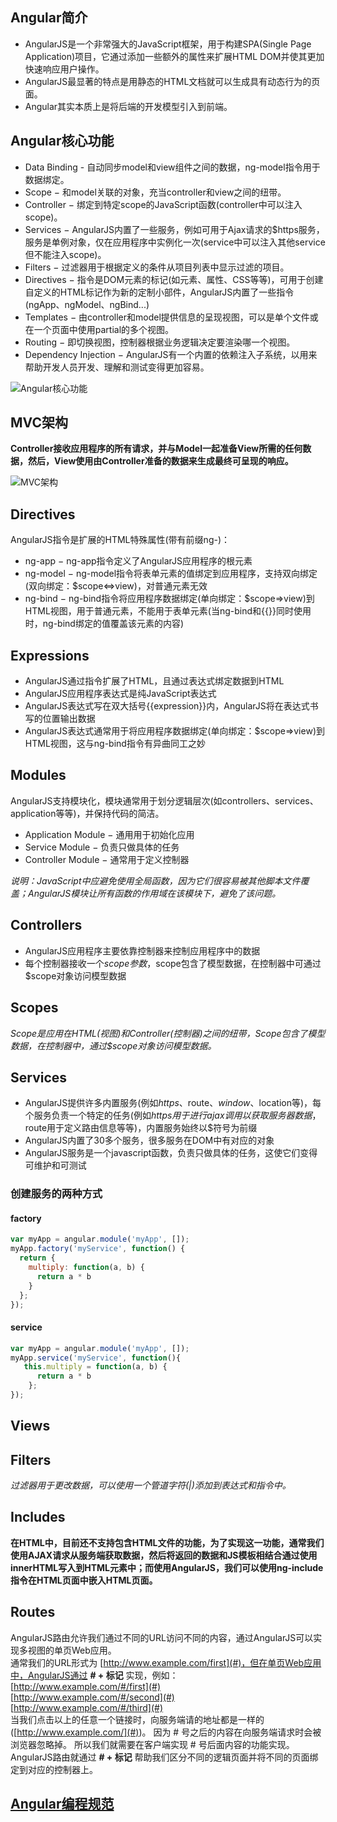 ## Angular简介
- AngularJS是一个非常强大的JavaScript框架，用于构建SPA(Single Page Application)项目，它通过添加一些额外的属性来扩展HTML DOM并使其更加快速响应用户操作。    
- AngularJS最显著的特点是用静态的HTML文档就可以生成具有动态行为的页面。  
- Angular其实本质上是将后端的开发模型引入到前端。  

## Angular核心功能
- Data Binding - 自动同步model和view组件之间的数据，ng-model指令用于数据绑定。
- Scope − 和model关联的对象，充当controller和view之间的纽带。
- Controller − 绑定到特定scope的JavaScript函数(controller中可以注入scope)。
- Services − AngularJS内置了一些服务，例如可用于Ajax请求的$https服务，服务是单例对象，仅在应用程序中实例化一次(service中可以注入其他service但不能注入scope)。
- Filters − 过滤器用于根据定义的条件从项目列表中显示过滤的项目。
- Directives − 指令是DOM元素的标记(如元素、属性、CSS等等)，可用于创建自定义的HTML标记作为新的定制小部件，AngularJS内置了一些指令(ngApp、ngModel、ngBind...)
- Templates − 由controller和model提供信息的呈现视图，可以是单个文件或在一个页面中使用partial的多个视图。
- Routing − 即切换视图，控制器根据业务逻辑决定要渲染哪一个视图。
- Dependency Injection − AngularJS有一个内置的依赖注入子系统，以用来帮助开发人员开发、理解和测试变得更加容易。  

![Angular核心功能](https://www.tutorialspoint.com/angularjs/images/angularjs_concepts.jpg)

## MVC架构
**Controller接收应用程序的所有请求，并与Model一起准备View所需的任何数据，然后，View使用由Controller准备的数据来生成最终可呈现的响应。**   

![MVC架构](https://www.tutorialspoint.com/angularjs/images/angularjs_mvc.jpg)

## Directives
AngularJS指令是扩展的HTML特殊属性(带有前缀ng-)：
- ng-app − ng-app指令定义了AngularJS应用程序的根元素
- ng-model − ng-model指令将表单元素的值绑定到应用程序，支持双向绑定(双向绑定：$scope<=>view)，对普通元素无效
- ng-bind − ng-bind指令将应用程序数据绑定(单向绑定：$scope=>view)到HTML视图，用于普通元素，不能用于表单元素(当ng-bind和{{}}同时使用时，ng-bind绑定的值覆盖该元素的内容)

## Expressions
- AngularJS通过指令扩展了HTML，且通过表达式绑定数据到HTML
- AngularJS应用程序表达式是纯JavaScript表达式
- AngularJS表达式写在双大括号{{expression}}内，AngularJS将在表达式书写的位置输出数据
- AngularJS表达式通常用于将应用程序数据绑定(单向绑定：$scope=>view)到HTML视图，这与ng-bind指令有异曲同工之妙

## Modules
AngularJS支持模块化，模块通常用于划分逻辑层次(如controllers、services、application等等)，并保持代码的简洁。
- Application Module − 通用用于初始化应用
- Service Module − 负责只做具体的任务
- Controller Module − 通常用于定义控制器

*说明：JavaScript中应避免使用全局函数，因为它们很容易被其他脚本文件覆盖；AngularJS模块让所有函数的作用域在该模块下，避免了该问题。*

## Controllers
- AngularJS应用程序主要依靠控制器来控制应用程序中的数据
- 每个控制器接收一个$scope参数，$scope包含了模型数据，在控制器中可通过$scope对象访问模型数据

## Scopes
*Scope是应用在HTML(视图)和Controller(控制器)之间的纽带，Scope包含了模型数据，在控制器中，通过$scope对象访问模型数据。*

## Services
- AngularJS提供许多内置服务(例如$https、$route、$window、$location等)，每个服务负责一个特定的任务(例如$https用于进行ajax调用以获取服务器数据，$route用于定义路由信息等等)，内置服务始终以$符号为前缀
- AngularJS内置了30多个服务，很多服务在DOM中有对应的对象
- AngularJS服务是一个javascript函数，负责只做具体的任务，这使它们变得可维护和可测试

### 创建服务的两种方式

#### factory
``` js
var myApp = angular.module('myApp', []);
myApp.factory('myService', function() {
  return {
    multiply: function(a, b) {
      return a * b
    }
  };
});
```

#### service
``` js
var myApp = angular.module('myApp', []);
myApp.service('myService', function(){
   this.multiply = function(a, b) {
      return a * b
    };
});
```

## Views

## Filters
*过滤器用于更改数据，可以使用一个管道字符(|)添加到表达式和指令中。*

## Includes
**在HTML中，目前还不支持包含HTML文件的功能，为了实现这一功能，通常我们使用AJAX请求从服务端获取数据，然后将返回的数据和JS模板相结合通过使用innerHTML写入到HTML元素中；而使用AngularJS，我们可以使用ng-include指令在HTML页面中嵌入HTML页面。**  

## Routes
AngularJS路由允许我们通过不同的URL访问不同的内容，通过AngularJS可以实现多视图的单页Web应用。  
通常我们的URL形式为 [http://www.example.com/first](#)，但在单页Web应用中，AngularJS通过 **# + 标记** 实现，例如：  
[http://www.example.com/#/first](#)  
[http://www.example.com/#/second](#)  
[http://www.example.com/#/third](#)  
当我们点击以上的任意一个链接时，向服务端请的地址都是一样的 ([http://www.example.com/](#))。 因为 # 号之后的内容在向服务端请求时会被浏览器忽略掉。 所以我们就需要在客户端实现 # 号后面内容的功能实现。 AngularJS路由就通过 **# + 标记** 帮助我们区分不同的逻辑页面并将不同的页面绑定到对应的控制器上。

## [Angular编程规范](https://github.com/mgechev/angularjs-style-guide/blob/master/README-zh-cn.md)
